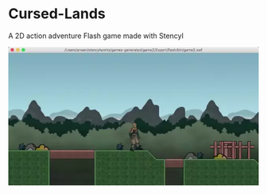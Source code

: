 # Cursed-Lands
A 2D action adventure Flash game made with Stencyl

![Cursed Lands - Animated gif demo](Docs/gameplay.webp)
